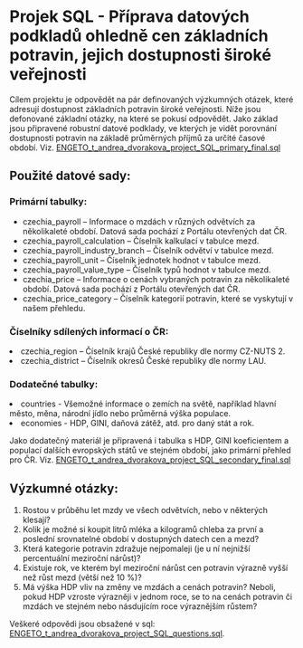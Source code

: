 <h1>Projek SQL - Příprava datových podkladů ohledně cen základních potravin, jejich dostupnosti široké veřejnosti</h1>

<p>Cílem projektu je odpovědět na pár definovaných výzkumných otázek, které adresují dostupnost základních potravin široké veřejnosti. Níže jsou defonované základní otázky,
na které se pokusí odpovědět. 
Jako základ jsou připravené robustní datové podklady, ve kterých je vidět porovnání dostupnosti potravin na základě průměrných příjmů za určité časové období. 
Viz. <a
        href="https://github.com/AndreaDvorakova/ENGETO_Data-Academy_SQL-projekt/blob/d43394b155ca7c2576b0e38fd1e7f82bdf3cd587/ENGETO_t_andrea_dvorakova_project_SQL_primary_final.sql">ENGETO_t_andrea_dvorakova_project_SQL_primary_final.sql</a></p>

<h2>Použité datové sady:</h2>

<h3>Primární tabulky:</h3>

<ul>
<li>czechia_payroll – Informace o mzdách v různých odvětvích za několikaleté období. Datová sada pochází z Portálu otevřených dat ČR.</li>
<li>czechia_payroll_calculation – Číselník kalkulací v tabulce mezd.</li>
<li>czechia_payroll_industry_branch – Číselník odvětví v tabulce mezd.</li>
<li>czechia_payroll_unit – Číselník jednotek hodnot v tabulce mezd.</li>
<li>czechia_payroll_value_type – Číselník typů hodnot v tabulce mezd.</li>
<li>czechia_price – Informace o cenách vybraných potravin za několikaleté období. Datová sada pochází z Portálu otevřených dat ČR.</li>
<li>czechia_price_category – Číselník kategorií potravin, které se vyskytují v našem přehledu.</li>
</ul>

<h3>Číselníky sdílených informací o ČR:</h3>

<li>czechia_region – Číselník krajů České republiky dle normy CZ-NUTS 2.</li>
<li>czechia_district – Číselník okresů České republiky dle normy LAU.</li>

<h3>Dodatečné tabulky:</h3>

<li>countries - Všemožné informace o zemích na světě, například hlavní město, měna, národní jídlo nebo průměrná výška populace.</li>
<li>economies - HDP, GINI, daňová zátěž, atd. pro daný stát a rok.</li>

<p>Jako dodatečný materiál je připravená i tabulka s HDP, GINI koeficientem a populací dalších evropských států ve stejném období, jako primární přehled pro ČR.
Viz. <a
        href="https://github.com/AndreaDvorakova/ENGETO_Data-Academy_SQL-projekt/blob/d43394b155ca7c2576b0e38fd1e7f82bdf3cd587/ENGETO_t_andrea_dvorakova_project_SQL_secondary_final.sql">ENGETO_t_andrea_dvorakova_project_SQL_secondary_final.sql</a></p>

<h2>Výzkumné otázky:</h2>

<ol>
<li>Rostou v průběhu let mzdy ve všech odvětvích, nebo v některých klesají?</li>
<li>Kolik je možné si koupit litrů mléka a kilogramů chleba za první a poslední srovnatelné období v dostupných datech cen a mezd?</li>
<li>Která kategorie potravin zdražuje nejpomaleji (je u ní nejnižší percentuální meziroční nárůst)?</li>
<li>Existuje rok, ve kterém byl meziroční nárůst cen potravin výrazně vyšší než růst mezd (větší než 10 %)?</li>
<li>Má výška HDP vliv na změny ve mzdách a cenách potravin? Neboli, pokud HDP vzroste výrazněji v jednom roce, 
   se to na cenách potravin či mzdách ve stejném nebo násdujícím roce výraznějším růstem?</li>
</ol>

<p>Veškeré odpovědi jsou obsažené v sql: <a
        href="https://github.com/AndreaDvorakova/ENGETO_Data-Academy_SQL-projekt/blob/d43394b155ca7c2576b0e38fd1e7f82bdf3cd587/ENGETO_andrea_dvorakova_project_SQL_questions.sql">ENGETO_t_andrea_dvorakova_project_SQL_questions.sql</a>.</p>
